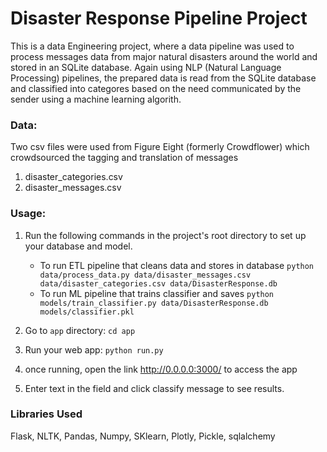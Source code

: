 # Disaster Response Pipeline Project

This is a data Engineering project, where a data pipeline was used to process messages data from major natural disasters around the world and stored in an SQLite database. Again using NLP (Natural Language Processing) pipelines, the prepared data is read from the SQLite database and classified into categores based on the need communicated by the sender using a machine learning algorith.

### Data:
Two csv files were used from Figure Eight (formerly Crowdflower) which crowdsourced the tagging and translation of messages
1. disaster_categories.csv
2. disaster_messages.csv

### Usage:
1. Run the following commands in the project's root directory to set up your database and model.

    - To run ETL pipeline that cleans data and stores in database
        `python data/process_data.py data/disaster_messages.csv data/disaster_categories.csv data/DisasterResponse.db`
    - To run ML pipeline that trains classifier and saves
        `python models/train_classifier.py data/DisasterResponse.db models/classifier.pkl`

2. Go to `app` directory: `cd app`

3. Run your web app: `python run.py`

4. once running, open the link http://0.0.0.0:3000/ to access the app

5. Enter text in the field and click classify message to see results.

### Libraries Used

Flask, NLTK, Pandas, Numpy, 
SKlearn, Plotly, Pickle, sqlalchemy
